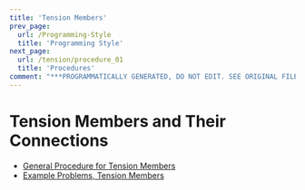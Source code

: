 ```yaml
---
title: 'Tension Members'
prev_page:
  url: /Programming-Style
  title: 'Programming Style'
next_page:
  url: /tension/procedure_01
  title: 'Procedures'
comment: "***PROGRAMMATICALLY GENERATED, DO NOT EDIT. SEE ORIGINAL FILES IN /content***"
---
```

# Tension Members and Their Connections

* [General Procedure for Tension Members](procedure_01)
* [Example Problems, Tension Members](example_problems_01)
